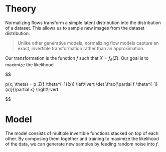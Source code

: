 

# Theory
Normalizing flows transform a simple latent distribution into the distribution of a dataset. This allows us to sample new images from the dataset distribution.

> Unlike other generative models, normalizing flow models capture an exact, invertible transformation rather than an approximation.

Our transformation is the function $f$ such that $X = f_\theta(Z)$. Our goal is to maximize the likelihood 

$$

p(x; \theta) = p_Z(f_\theta^{-1}(x)) \left\lvert \det \frac{\partial f_\theta^{-1}(x)}{\partial x} 
\right\rvert

$$

# Model
The model consists of multiple invertible functions stacked on top of each other. By composing them together and training to maximize the likelihood of the data, we can generate new samples by feeding random noise into $f$.


